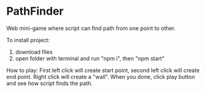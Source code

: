 # PathFinder
Web mini-game where script can find path from one point to other.

To install project:
1. download files
2. open folder with terminal and run "npm i", then "npm start"

How to play:
First left click will create start point, second left click will create end point. Right click will create a "wall". When you done, click play button and see how script finds the path.
